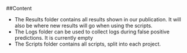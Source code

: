 ##Content 
- The Results folder contains all results shown in our publication. It will also be where new results will go when using the scripts.
- The Logs folder can be used to collect logs during false positive predictions. It is currently empty
- The Scripts folder contains all scripts, split into each project.